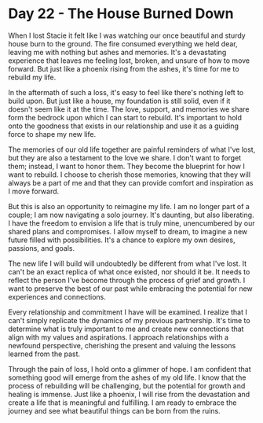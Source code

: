 # Day 22 - The House Burned Down

When I lost Stacie it felt like I was watching our once beautiful and sturdy house burn to the ground. The fire consumed everything we held dear, leaving me with nothing but ashes and memories. It's a devastating experience that leaves me feeling lost, broken, and unsure of how to move forward. But just like a phoenix rising from the ashes, it's time for me to rebuild my life.

In the aftermath of such a loss, it's easy to feel like there's nothing left to build upon. But just like a house, my foundation is still solid, even if it doesn't seem like it at the time. The love, support, and memories we share form the bedrock upon which I can start to rebuild. It's important to hold onto the goodness that exists in our relationship and use it as a guiding force to shape my new life.

The memories of our old life together are painful reminders of what I've lost, but they are also a testament to the love we share. I don't want to forget them; instead, I want to honor them. They become the blueprint for how I want to rebuild. I choose to cherish those memories, knowing that they will always be a part of me and that they can provide comfort and inspiration as I move forward.

But this is also an opportunity to reimagine my life. I am no longer part of a couple; I am now navigating a solo journey. It's daunting, but also liberating. I have the freedom to envision a life that is truly mine, unencumbered by our shared plans and compromises. I allow myself to dream, to imagine a new future filled with possibilities. It's a chance to explore my own desires, passions, and goals.

The new life I will build will undoubtedly be different from what I've lost. It can't be an exact replica of what once existed, nor should it be. It needs to reflect the person I've become through the process of grief and growth. I want to preserve the best of our past while embracing the potential for new experiences and connections.

Every relationship and commitment I have will be examined. I realize that I can't simply replicate the dynamics of my previous partnership. It's time to determine what is truly important to me and create new connections that align with my values and aspirations. I approach relationships with a newfound perspective, cherishing the present and valuing the lessons learned from the past.

Through the pain of loss, I hold onto a glimmer of hope. I am confident that something good will emerge from the ashes of my old life. I know that the process of rebuilding will be challenging, but the potential for growth and healing is immense. Just like a phoenix, I will rise from the devastation and create a life that is meaningful and fulfilling. I am ready to embrace the journey and see what beautiful things can be born from the ruins.